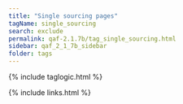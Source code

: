 ```yaml
---
title: "Single sourcing pages"
tagName: single_sourcing
search: exclude
permalink: qaf-2.1.7b/tag_single_sourcing.html
sidebar: qaf_2_1_7b_sidebar
folder: tags
---
```

{% include taglogic.html %}

{% include links.html %}
